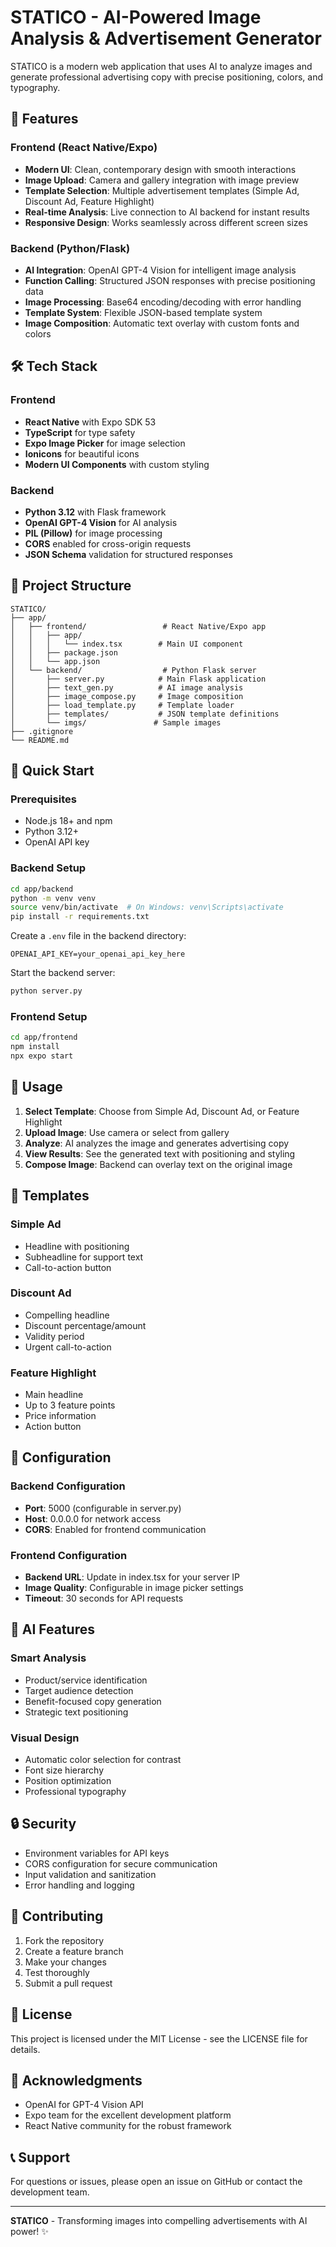 # STATICO - AI-Powered Image Analysis & Advertisement Generator

STATICO is a modern web application that uses AI to analyze images and generate professional advertising copy with precise positioning, colors, and typography.

## 🚀 Features

### Frontend (React Native/Expo)
- **Modern UI**: Clean, contemporary design with smooth interactions
- **Image Upload**: Camera and gallery integration with image preview
- **Template Selection**: Multiple advertisement templates (Simple Ad, Discount Ad, Feature Highlight)
- **Real-time Analysis**: Live connection to AI backend for instant results
- **Responsive Design**: Works seamlessly across different screen sizes

### Backend (Python/Flask)
- **AI Integration**: OpenAI GPT-4 Vision for intelligent image analysis
- **Function Calling**: Structured JSON responses with precise positioning data
- **Image Processing**: Base64 encoding/decoding with error handling
- **Template System**: Flexible JSON-based template system
- **Image Composition**: Automatic text overlay with custom fonts and colors

## 🛠️ Tech Stack

### Frontend
- **React Native** with Expo SDK 53
- **TypeScript** for type safety
- **Expo Image Picker** for image selection
- **Ionicons** for beautiful icons
- **Modern UI Components** with custom styling

### Backend
- **Python 3.12** with Flask framework
- **OpenAI GPT-4 Vision** for AI analysis
- **PIL (Pillow)** for image processing
- **CORS** enabled for cross-origin requests
- **JSON Schema** validation for structured responses

## 📁 Project Structure

```
STATICO/
├── app/
│   ├── frontend/                 # React Native/Expo app
│   │   ├── app/
│   │   │   └── index.tsx        # Main UI component
│   │   ├── package.json
│   │   └── app.json
│   └── backend/                  # Python Flask server
│       ├── server.py            # Main Flask application
│       ├── text_gen.py          # AI image analysis
│       ├── image_compose.py     # Image composition
│       ├── load_template.py     # Template loader
│       ├── templates/           # JSON template definitions
│       └── imgs/               # Sample images
├── .gitignore
└── README.md
```

## 🚀 Quick Start

### Prerequisites
- Node.js 18+ and npm
- Python 3.12+
- OpenAI API key

### Backend Setup
```bash
cd app/backend
python -m venv venv
source venv/bin/activate  # On Windows: venv\Scripts\activate
pip install -r requirements.txt
```

Create a `.env` file in the backend directory:
```env
OPENAI_API_KEY=your_openai_api_key_here
```

Start the backend server:
```bash
python server.py
```

### Frontend Setup
```bash
cd app/frontend
npm install
npx expo start
```

## 📱 Usage

1. **Select Template**: Choose from Simple Ad, Discount Ad, or Feature Highlight
2. **Upload Image**: Use camera or select from gallery
3. **Analyze**: AI analyzes the image and generates advertising copy
4. **View Results**: See the generated text with positioning and styling
5. **Compose Image**: Backend can overlay text on the original image

## 🎨 Templates

### Simple Ad
- Headline with positioning
- Subheadline for support text
- Call-to-action button

### Discount Ad
- Compelling headline
- Discount percentage/amount
- Validity period
- Urgent call-to-action

### Feature Highlight
- Main headline
- Up to 3 feature points
- Price information
- Action button

## 🔧 Configuration

### Backend Configuration
- **Port**: 5000 (configurable in server.py)
- **Host**: 0.0.0.0 for network access
- **CORS**: Enabled for frontend communication

### Frontend Configuration
- **Backend URL**: Update in index.tsx for your server IP
- **Image Quality**: Configurable in image picker settings
- **Timeout**: 30 seconds for API requests

## 🎯 AI Features

### Smart Analysis
- Product/service identification
- Target audience detection
- Benefit-focused copy generation
- Strategic text positioning

### Visual Design
- Automatic color selection for contrast
- Font size hierarchy
- Position optimization
- Professional typography

## 🔒 Security

- Environment variables for API keys
- CORS configuration for secure communication
- Input validation and sanitization
- Error handling and logging

## 🤝 Contributing

1. Fork the repository
2. Create a feature branch
3. Make your changes
4. Test thoroughly
5. Submit a pull request

## 📄 License

This project is licensed under the MIT License - see the LICENSE file for details.

## 🙏 Acknowledgments

- OpenAI for GPT-4 Vision API
- Expo team for the excellent development platform
- React Native community for the robust framework

## 📞 Support

For questions or issues, please open an issue on GitHub or contact the development team.

---

**STATICO** - Transforming images into compelling advertisements with AI power! ✨ 